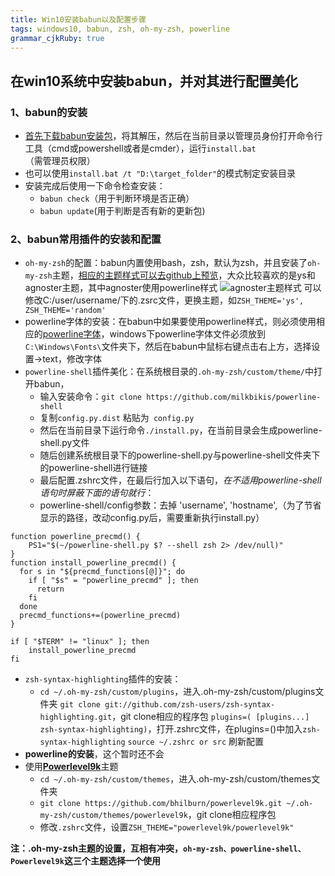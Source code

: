 ```yaml
---
title: Win10安装babun以及配置步骤
tags: windows10, babun, zsh, oh-my-zsh, powerline
grammar_cjkRuby: true
---
```



## 在win10系统中安装babun，并对其进行配置美化
### 1、babun的安装
* [首先下载babun安装包][1]，将其解压，然后在当前目录以管理员身份打开命令行工具（cmd或powershell或者是cmder），运行```install.bat```（需管理员权限）
* 也可以使用```install.bat /t "D:\target_folder"```的模式制定安装目录
* 安装完成后使用一下命令检查安装：
  * ```babun check```（用于判断环境是否正确）
  * ```babun update```(用于判断是否有新的更新包)
### 2、babun常用插件的安装和配置
* ```oh-my-zsh```的配置：babun内置使用bash，zsh，默认为zsh，并且安装了```oh-my-zsh```主题，[相应的主题样式可以去github上预览][2]，大众比较喜欢的是ys和agnoster主题，其中agnoster使用powerline样式
							![agnoster主题样式][3]
可以修改C:/user/username/下的.zsrc文件，更换主题，如```ZSH_THEME='ys',
ZSH_THEME='random'```
* powerline字体的安装：在babun中如果要使用powerline样式，则必须使用相应的[powerline字体][4]，windows下powerline字体文件必须放到```C:\Windows\Fonts\```文件夹下，然后在babun中鼠标右键点击右上方，选择设置->text，修改字体
* ```powerline-shell```插件美化：在系统根目录的```.oh-my-zsh/custom/theme/```中打开babun，
	* 输入安装命令：```git clone https://github.com/milkbikis/powerline-shell```
	* 复制```config.py.dist``` 粘贴为``` config.py```
	* 然后在当前目录下运行命令```./install.py```，在当前目录会生成powerline-shell.py文件
	* 随后创建系统根目录下的powerline-shell.py与powerline-shell文件夹下的powerline-shell进行链接
	* 最后配置.zshrc文件，在最后行加入以下语句，_在不适用powerline-shell语句时屏蔽下面的语句就行_：
	* powerline-shell/config参数：去掉 'username', 'hostname',（为了节省显示的路径，改动config.py后，需要重新执行install.py）
```bash?linenums
function powerline_precmd() {
    PS1="$(~/powerline-shell.py $? --shell zsh 2> /dev/null)"
}
function install_powerline_precmd() {
  for s in "${precmd_functions[@]}"; do
    if [ "$s" = "powerline_precmd" ]; then
      return
    fi
  done
  precmd_functions+=(powerline_precmd)
}

if [ "$TERM" != "linux" ]; then
    install_powerline_precmd
fi
```
* ```zsh-syntax-highlighting```插件的安装：
	* ```cd ~/.oh-my-zsh/custom/plugins```，进入.oh-my-zsh/custom/plugins文件夹
	```git clone git://github.com/zsh-users/zsh-syntax-highlighting.git```，git clone相应的程序包
```plugins=( [plugins...] zsh-syntax-highlighting)```，打开.zshrc文件，在plugins=()中加入```zsh-syntax-highlighting```
```source ~/.zshrc or src``` 刷新配置
* **powerline的安装**，这个暂时还不会
* 使用[**Powerlevel9k**][5]主题
	* ```cd ~/.oh-my-zsh/custom/themes```，进入.oh-my-zsh/custom/themes文件夹
	* ```git clone https://github.com/bhilburn/powerlevel9k.git ~/.oh-my-zsh/custom/themes/powerlevel9k```，git clone相应程序包
	* 修改```.zshrc```文件，设置```ZSH_THEME="powerlevel9k/powerlevel9k"```


**注：.oh-my-zsh主题的设置，互相有冲突，```oh-my-zsh、powerline-shell、Powerlevel9k```这三个主题选择一个使用**

  [1]: http://babun.github.io/
  [2]: https://github.com/robbyrussell/oh-my-zsh
  [3]: ./images/1494909340817.jpg
  [4]: https://github.com/powerline/fonts
  [5]: https://github.com/bhilburn/powerlevel9k
